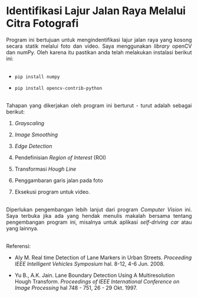 # Identifikasi Lajur Jalan Raya Melalui Citra Fotografi

<div style="text-align: justify"> Program ini bertujuan untuk mengindentifikasi lajur jalan raya yang kosong secara statik melalui foto dan video. Saya menggunakan <i> library </i> openCV dan numPy. Oleh karena itu pastikan anda telah melakukan instalasi berikut ini: </div> <br />

* ```pip install numpy``` <br />

* ```pip install opencv-contrib-python```

<br />

<div style="text-align: justify"> Tahapan yang dikerjakan oleh program ini berturut - turut adalah sebagai berikut: </div>

1. <i> Grayscaling </i>

2. <i> Image Smoothing </i>

3. <i> Edge Detection </i>

4. Pendefinisian <i> Region of Interest </i> (ROI)

5. Transformasi <i> Hough Line </i>

6. Penggambaran garis jalan pada foto

7. Eksekusi program untuk video.

<br />

<div style="text-align: justify"> Diperlukan pengembangan lebih lanjut dari program <i> Computer Vision </i> ini. Saya terbuka jika ada yang hendak menulis makalah bersama tentang pengembangan program ini, misalnya untuk aplikasi <i> self-driving car </i> atau yang lainnya. </div> <br />

Referensi:

* Aly M. Real time Detection of Lane Markers in Urban Streets. <i> Proceeding IEEE Intelligent Vehicles Symposium </i> hal. 8-12, 4-6 Jun. 2008.

* Yu B., A.K. Jain. Lane Boundary Detection Using A Multiresolution Hough Transform. <i> Proceedings of IEEE International Conference on Image Processing </i> hal 748 - 751, 26 - 29 Okt. 1997.